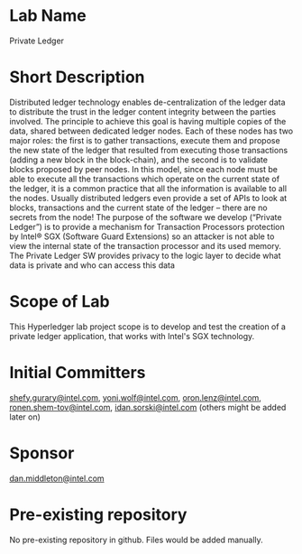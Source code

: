 # Lab Name
Private Ledger

# Short Description
Distributed ledger technology enables de-centralization of the ledger data to distribute the trust in the ledger content integrity between the parties involved. The principle to achieve this goal is having multiple copies of the data, shared between dedicated ledger nodes. Each of these nodes has two major roles: the first is to gather transactions, execute them and propose the new state of the ledger that resulted from executing those transactions (adding a new block in the block-chain), and the second is to validate blocks proposed by peer nodes. In this model, since each node must be able to execute all the transactions which operate on the current state of the ledger, it is a common practice that all the information is available to all the nodes. Usually distributed ledgers even provide a set of APIs to look at blocks, transactions and the current state of the ledger – there are no secrets from the node! 
The purpose of the software we develop (“Private Ledger”) is to provide a mechanism for Transaction Processors protection by Intel® SGX (Software Guard Extensions) so an attacker is not able to view the internal state of the transaction processor and its used memory. The Private Ledger SW provides privacy to the logic layer to decide what data is private and who can access this data
 
 

# Scope of Lab
This Hyperledger lab project scope is to develop and test the creation of a private ledger application, that works with Intel's SGX technology.

# Initial Committers
shefy.gurary@intel.com, yoni.wolf@intel.com, oron.lenz@intel.com, ronen.shem-tov@intel.com, idan.sorski@intel.com (others might be added later on)

# Sponsor
dan.middleton@intel.com

# Pre-existing repository
No pre-existing repository in github. Files would be added manually. 
